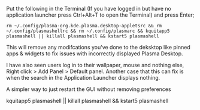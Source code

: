 Put the following in the Terminal (If you have logged in but have no application launcher 
press Ctrl+Alt+T to open the Terminal) and press Enter;


`rm ~/.config/plasma-org.kde.plasma.desktop-appletsrc && rm ~/.config/plasmashellrc && rm ~/.config/plasmarc &&
kquitapp5 plasmashell || killall plasmashell && kstart5 plasmashell`

This will remove any modifcations you've done to the deksktop like pinned apps & widgets to fix issues with incorrectly displayed Plasma Desktop.

I have also seen users log in to their wallpaper, mouse and nothing else, Right click > Add Panel > Default panel.
Another case that this can fix is when the search in the Application Launcher displays nothing.

A simpler way to just restart the GUI without removing preferences

kquitapp5 plasmashell || killall plasmashell && kstart5 plasmashell
